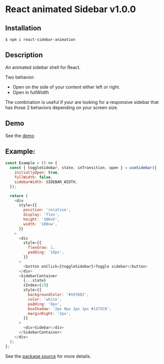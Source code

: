 # React animated Sidebar v1.0.0

## Installation

```shell
$ npm i react-sidebar-animation
```

## Description

An animated sidebar shell for React.

Two behavior:

- Open on the side of your content either left or right.
- Open in fullWidth

The combination is useful if your are looking for a responsive sidebar that has those 2 behaviors depending on your screen size.

## Demo

See the [demo](https://codesandbox.io/s/happy-tesla-76oszw?file=/src/App.js)

## Example:

```js
const Example = () => {
  const { toggleSidebar, state, inTransition, open } = useSidebar({
    initiallyOpen: true,
    fullWidth: false,
    sidebarWidth: SIDEBAR_WIDTH,
  });

  return (
    <div
      style={{
        position: 'relative',
        display: 'flex',
        height: '100vh',
        width: '100vw',
      }}
    >
      <div
        style={{
          flexGrow: 1,
          padding: '16px',
        }}
      >
        <button onClick={toggleSidebar}>Toggle sidebar</button>
      </div>
      <SidebarContainer
        {...state}
        zIndex={10}
        style={{
          backgroundColor: '#1976D2',
          color: 'white',
          padding: '8px',
          boxShadow: '2px 0px 2px 1px #1575C0',
          marginRight: '2px',
        }}
      >
        <div>Sidebar</div>
      </SidebarContainer>
    </div>
  );
};
```

See the [package source](https://github.com/bgeffrault/react-sidebar-animation-package) for more details.
